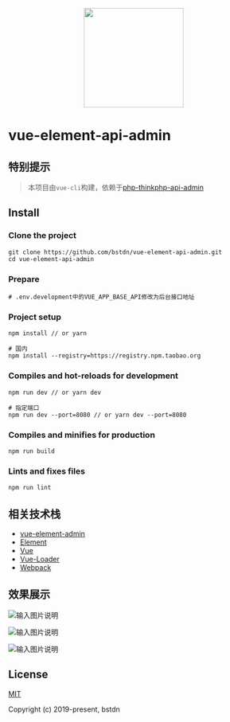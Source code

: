 <p align="center">
    <a href="https://cn.vuejs.org">
        <img width="200" src="https://cn.vuejs.org/images/logo.png">
    </a>
</p>

# vue-element-api-admin

## 特别提示

> 本项目由`vue-cli`构建，依赖于[php-thinkphp-api-admin](https://github.com/bstdn/php-thinkphp-api-admin)

## Install

### Clone the project

```
git clone https://github.com/bstdn/vue-element-api-admin.git
cd vue-element-api-admin
```

### Prepare

```
# .env.development中的VUE_APP_BASE_API修改为后台接口地址
```

### Project setup

```
npm install // or yarn

# 国内
npm install --registry=https://registry.npm.taobao.org
```

### Compiles and hot-reloads for development

```
npm run dev // or yarn dev

# 指定端口
npm run dev --port=8080 // or yarn dev --port=8080
```

### Compiles and minifies for production

```
npm run build
```

### Lints and fixes files

```
npm run lint
```

## 相关技术栈

- [vue-element-admin](https://github.com/PanJiaChen/vue-element-admin)
- [Element](https://element.eleme.cn)
- [Vue](https://github.com/vuejs/vue)
- [Vue-Loader](https://vue-loader.vuejs.org/zh/guide/)
- [Webpack](https://github.com/webpack/webpack)

## 效果展示

![输入图片说明](https://gitee.com/bstdn/codes/bi8us4dozcg5mna7qx6wv30/raw?blob_name=menu.png "menu.png")

![输入图片说明](https://gitee.com/bstdn/codes/bi8us4dozcg5mna7qx6wv30/raw?blob_name=appList.png "appslist.png")

![输入图片说明](https://gitee.com/bstdn/codes/bi8us4dozcg5mna7qx6wv30/raw?blob_name=interfaceList.png "interfaceList.png")

## License

[MIT](https://github.com/bstdn/vue-element-api-admin/blob/master/LICENSE)

Copyright (c) 2019-present, bstdn
